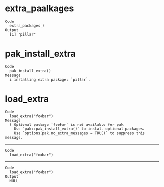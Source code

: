 # extra_paalkages

    Code
      extra_packages()
    Output
      [1] "pillar"

# pak_install_extra

    Code
      pak_install_extra()
    Message
      i installing extra package: `pillar`.

# load_extra

    Code
      load_extra("foobar")
    Message
      ! Optional package `foobar` is not available for pak.
        Use `pak::pak_install_extra()` to install optional packages.
        Use `options(pak.no_extra_messages = TRUE)` to suppress this message.

---

    Code
      load_extra("foobar")

---

    Code
      load_extra("foobar")
    Output
      NULL

